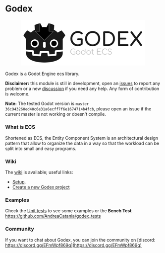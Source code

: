 # Godex

<p align="center">
    <img src="logo.svg" width="400" alt="Godex logo">
</p>

Godex is a Godot Engine ecs library.

**Disclaimer:** this module is still in development, open an [issues](https://github.com/AndreaCatania/godex/issues) to report any problem or a new [discussion](https://github.com/AndreaCatania/godex/discussions) if you need any help. Any form of contribution is welcome.

**Note:** The tested Godot version is `master` `36c943260ed40c6e31a6ecff7f6e1674714b4fcb`, please open an issue if the current master is not working or doesn't compile.

### What is ECS
Shortened as ECS, the Entity Component System is an architectural design pattern that allow to organize the data in a way so that the workload can be split into small and easy programs.

### Wiki
The [wiki](https://github.com/AndreaCatania/godex/wiki/) is available; useful links:
- [Setup](https://github.com/AndreaCatania/godex/wiki/Setup).
- [Create a new Godex project](https://github.com/AndreaCatania/godex/wiki/Create-a-new-Godex-Project)

### Examples
Check the [Unit tests](https://github.com/AndreaCatania/godex/tree/main/tests) to see some examples or the **Bench Test** https://github.com/AndreaCatania/godex_tests

### Community
If you want to chat about Godex, you can join the community on [discord: https://discord.gg/EFmWpf869q](https://discord.gg/EFmWpf869q) 
